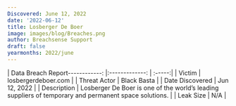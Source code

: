 ```yaml
---
Discovered: June 12, 2022
date: '2022-06-12'
title: Losberger De Boer
image: images/blog/Breaches.png
author: Breachsense Support
draft: false
yearmonths: 2022/june
---
```


| Data Breach Report------------:   |:-------------:    | :-----:|
| Victim    | losbergerdeboer.com      | 
| Threat Actor    | Black Basta      | 
| Date Discovered    | Jun 12, 2022      | 
| Description    | Losberger De Boer is one of the world’s leading suppliers of temporary and permanent space solutions.      | 
| Leak Size    | N/A      | 

